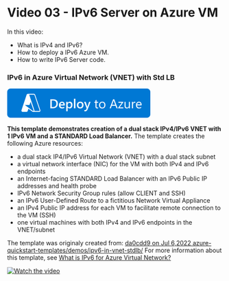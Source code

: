 # Video 03 - IPv6 Server on Azure VM
In this video:
- What is IPv4 and IPv6?
- How to deploy a IPv6 Azure VM.
- How to write IPv6 Server code.
    
### IPv6 in Azure Virtual Network (VNET) with Std LB
[![Deploy To Azure](https://raw.githubusercontent.com/kirkster96/network-programming/video-03/images/deploytoazure.svg?sanitize=true)](https://portal.azure.com/#create/Microsoft.Template/uri/https%3A%2F%2Fraw.githubusercontent.com%2Fkirkster96%2Fnetwork-programming%2Fmain%2Fvideo-03%2Fipv6-in-vnet-stdlb%2Fazuredeploy.json)

**This template demonstrates creation of a dual stack IPv4/IPv6 VNET with 1 IPv6 VM and a STANDARD Load Balancer.**
The template creates the following Azure resources:

- a dual stack IP4/IPv6 Virtual Network (VNET) with a dual stack subnet
- a virtual network interface (NIC) for the VM with both IPv4 and IPv6 endpoints
- an Internet-facing STANDARD Load Balancer with an IPv6 Public IP addresses and health probe
- IPv6 Network Security Group rules (allow CLIENT and SSH)
- an IPv6 User-Defined Route to a fictitious Network Virtual Appliance
- an IPv4 Public IP address for each VM to facilitate remote connection to the VM (SSH)
- one virtual machines with both IPv4 and IPv6 endpoints in the VNET/subnet

The template was originaly created from: [da0cdd9 on Jul 6,2022 azure-quickstart-templates/demos/ipv6-in-vnet-stdlb/](https://github.com/Azure/azure-quickstart-templates/tree/da0cdd93d7dd7d842c9c7e89738d4682c8013495/demos/ipv6-in-vnet-stdlb)
For more information about this template, see [What is IPv6 for Azure Virtual Network?](https://docs.microsoft.com/azure/virtual-network/ipv6-overview/)

[![Watch the video](https://img.youtube.com/vi/qnzVJ0-53Ow/hqdefault.jpg)](https://www.youtube.com/watch?v=qnzVJ0-53Ow)